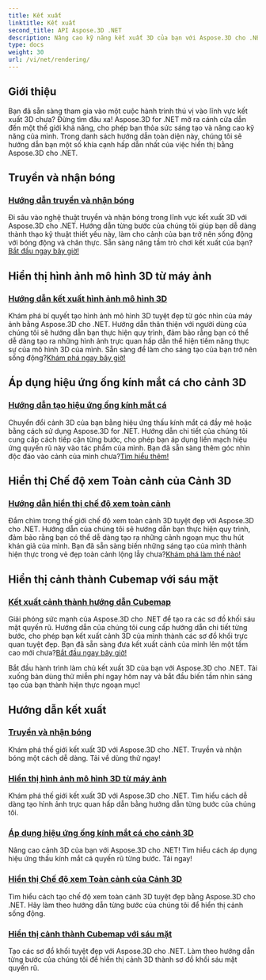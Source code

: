 ```yaml
---
title: Kết xuất
linktitle: Kết xuất
second_title: API Aspose.3D .NET
description: Nâng cao kỹ năng kết xuất 3D của bạn với Aspose.3D cho .NET! Tạo bóng, tạo hình ảnh trực quan quyến rũ, áp dụng hiệu ứng thấu kính mắt cá, v.v.
type: docs
weight: 30
url: /vi/net/rendering/
---
```

## Giới thiệu

Bạn đã sẵn sàng tham gia vào một cuộc hành trình thú vị vào lĩnh vực kết xuất 3D chưa? Đừng tìm đâu xa! Aspose.3D for .NET mở ra cánh cửa dẫn đến một thế giới khả năng, cho phép bạn thỏa sức sáng tạo và nâng cao kỹ năng của mình. Trong danh sách hướng dẫn toàn diện này, chúng tôi sẽ hướng dẫn bạn một số khía cạnh hấp dẫn nhất của việc hiển thị bằng Aspose.3D cho .NET.

## Truyền và nhận bóng
### [Hướng dẫn truyền và nhận bóng](./cast-receive-shadows/)
 Đi sâu vào nghệ thuật truyền và nhận bóng trong lĩnh vực kết xuất 3D với Aspose.3D cho .NET. Hướng dẫn từng bước của chúng tôi giúp bạn dễ dàng thành thạo kỹ thuật thiết yếu này, làm cho cảnh của bạn trở nên sống động với bóng động và chân thực. Sẵn sàng nâng tầm trò chơi kết xuất của bạn?[Bắt đầu ngay bây giờ!](./cast-receive-shadows/)

## Hiển thị hình ảnh mô hình 3D từ máy ảnh
### [Hướng dẫn kết xuất hình ảnh mô hình 3D](./render-3d-model-image/)
Khám phá bí quyết tạo hình ảnh mô hình 3D tuyệt đẹp từ góc nhìn của máy ảnh bằng Aspose.3D cho .NET. Hướng dẫn thân thiện với người dùng của chúng tôi sẽ hướng dẫn bạn thực hiện quy trình, đảm bảo rằng bạn có thể dễ dàng tạo ra những hình ảnh trực quan hấp dẫn thể hiện tiềm năng thực sự của mô hình 3D của mình. Sẵn sàng để làm cho sáng tạo của bạn trở nên sống động?[Khám phá ngay bây giờ!](./render-3d-model-image/)

## Áp dụng hiệu ứng ống kính mắt cá cho cảnh 3D
### [Hướng dẫn tạo hiệu ứng ống kính mắt cá](./fisheye-lens-effect-3d-scene/)
 Chuyển đổi cảnh 3D của bạn bằng hiệu ứng thấu kính mắt cá đầy mê hoặc bằng cách sử dụng Aspose.3D for .NET. Hướng dẫn chi tiết của chúng tôi cung cấp cách tiếp cận từng bước, cho phép bạn áp dụng liền mạch hiệu ứng quyến rũ này vào tác phẩm của mình. Bạn đã sẵn sàng thêm góc nhìn độc đáo vào cảnh của mình chưa?[Tìm hiểu thêm!](./fisheye-lens-effect-3d-scene/)

## Hiển thị Chế độ xem Toàn cảnh của Cảnh 3D
### [Hướng dẫn hiển thị chế độ xem toàn cảnh](./render-panorama-view/)
Đắm chìm trong thế giới chế độ xem toàn cảnh 3D tuyệt đẹp với Aspose.3D cho .NET. Hướng dẫn của chúng tôi sẽ hướng dẫn bạn thực hiện quy trình, đảm bảo rằng bạn có thể dễ dàng tạo ra những cảnh ngoạn mục thu hút khán giả của mình. Bạn đã sẵn sàng biến những sáng tạo của mình thành hiện thực trong vẻ đẹp toàn cảnh lộng lẫy chưa?[Khám phá làm thế nào!](./render-panorama-view/)

## Hiển thị cảnh thành Cubemap với sáu mặt
### [Kết xuất cảnh thành hướng dẫn Cubemap](./render-scene-cubemap/)
 Giải phóng sức mạnh của Aspose.3D cho .NET để tạo ra các sơ đồ khối sáu mặt quyến rũ. Hướng dẫn của chúng tôi cung cấp hướng dẫn chi tiết từng bước, cho phép bạn kết xuất cảnh 3D của mình thành các sơ đồ khối trực quan tuyệt đẹp. Bạn đã sẵn sàng đưa kết xuất cảnh của mình lên một tầm cao mới chưa?[Bắt đầu ngay bây giờ!](./render-scene-cubemap/)

Bắt đầu hành trình làm chủ kết xuất 3D của bạn với Aspose.3D cho .NET. Tải xuống bản dùng thử miễn phí ngay hôm nay và bắt đầu biến tầm nhìn sáng tạo của bạn thành hiện thực ngoạn mục!
## Hướng dẫn kết xuất
### [Truyền và nhận bóng](./cast-receive-shadows/)
Khám phá thế giới kết xuất 3D với Aspose.3D cho .NET. Truyền và nhận bóng một cách dễ dàng. Tải về dùng thử ngay!
### [Hiển thị hình ảnh mô hình 3D từ máy ảnh](./render-3d-model-image/)
Khám phá thế giới kết xuất 3D với Aspose.3D cho .NET. Tìm hiểu cách dễ dàng tạo hình ảnh trực quan hấp dẫn bằng hướng dẫn từng bước của chúng tôi.
### [Áp dụng hiệu ứng ống kính mắt cá cho cảnh 3D](./fisheye-lens-effect-3d-scene/)
Nâng cao cảnh 3D của bạn với Aspose.3D cho .NET! Tìm hiểu cách áp dụng hiệu ứng thấu kính mắt cá quyến rũ từng bước. Tải ngay!
### [Hiển thị Chế độ xem Toàn cảnh của Cảnh 3D](./render-panorama-view/)
Tìm hiểu cách tạo chế độ xem toàn cảnh 3D tuyệt đẹp bằng Aspose.3D cho .NET. Hãy làm theo hướng dẫn từng bước của chúng tôi để hiển thị cảnh sống động.
### [Hiển thị cảnh thành Cubemap với sáu mặt](./render-scene-cubemap/)
Tạo các sơ đồ khối tuyệt đẹp với Aspose.3D cho .NET. Làm theo hướng dẫn từng bước của chúng tôi để hiển thị cảnh 3D thành sơ đồ khối sáu mặt quyến rũ.
